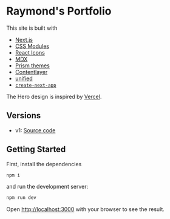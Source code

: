 # Raymond's Portfolio

This site is built with

- [Next.js](https://nextjs.org/)
- [CSS Modules](https://github.com/css-modules/css-modules)
- [React Icons](https://react-icons.github.io/react-icons/)
- [MDX](https://mdxjs.com/)
- [Prism themes](https://github.com/PrismJS/prism-themes)
- [Contentlayer](https://www.contentlayer.dev)
- [unified](https://github.com/unifiedjs/unified)
- [`create-next-app`](https://github.com/vercel/next.js/tree/canary/packages/create-next-app)

The Hero design is inspired by [Vercel](https://vercel.com/).

## Versions

- v1: [Source code](https://github.com/famu1hundred/famu1hundred.github.io/tree/archive/1.0)

## Getting Started

First, install the dependencies

```bash
npm i
```

and run the development server:

```bash
npm run dev
```

Open [http://localhost:3000](http://localhost:3000) with your browser to see the result.
